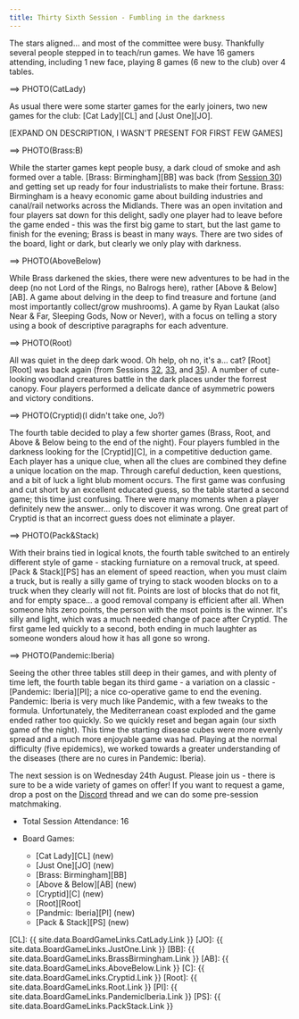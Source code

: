 ```yaml
---
title: Thirty Sixth Session - Fumbling in the darkness
---
```


The stars aligned... and most of the committee were busy. Thankfully several people stepped in to teach/run games. We have 16 gamers attending, including 1 new face, playing 8 games (6 new to the club) over 4 tables.


==> PHOTO(CatLady)

As usual there were some starter games for the early joiners, two new games for the club: [Cat Lady][CL] and [Just One][JO].

[EXPAND ON DESCRIPTION, I WASN'T PRESENT FOR FIRST FEW GAMES]

==> PHOTO(Brass:B)

While the starter games kept people busy, a dark cloud of smoke and ash formed over a table. [Brass: Birmingham][BB] was back (from [Session 30][30]) and getting set up ready for four industrialists to make their fortune. Brass: Birmingham is a heavy economic game about building industries and canal/rail networks across the Midlands. There was an open invitation and four players sat down for this delight, sadly one player had to leave before the game ended - this was the first big game to start, but the last game to finish for the evening; Brass is beast in many ways. There are two sides of the board, light or dark, but clearly we only play with darkness. 

==> PHOTO(AboveBelow)

While Brass darkened the skies, there were new adventures to be had in the deep (no not Lord of the Rings, no Balrogs here), rather [Above & Below][AB]. A game about delving in the deep to find treasure and fortune (and most importantly collect/grow mushrooms). A game by Ryan Laukat (also Near & Far, Sleeping Gods, Now or Never), with a focus on telling a story using a book of descriptive paragraphs for each adventure.

==> PHOTO(Root)

All was quiet in the deep dark wood. Oh help, oh no, it's a... cat? [Root][Root] was back again (from Sessions [32][32], [33][33], and [35][35]). A number of cute-looking woodland creatures battle in the dark places under the forrest canopy. Four players performed a delicate dance of asymmetric powers and victory conditions.

==> PHOTO(Cryptid)(I didn't take one, Jo?)

The fourth table decided to play a few shorter games (Brass, Root, and Above & Below being to the end of the night). Four players fumbled in the darkness looking for the [Cryptid][C], in a competitive deduction game. Each player has a unique clue, when all the clues are combined they define a unique location on the map. Through careful deduction, keen questions, and a bit of luck a light blub moment occurs. The first game was confusing and cut short by an excellent educated guess, so the table started a second game; this time just confusing. There were many moments when a player definitely new the answer... only to discover it was wrong. One great part of Cryptid is that an incorrect guess does not eliminate a player.

==> PHOTO(Pack&Stack)

With their brains tied in logical knots, the fourth table switched to an entirely different style of game - stacking furniature on a removal truck, at speed. [Pack & Stack][PS] has an element of speed reaction, when you must claim a truck, but is really a silly game of trying to stack wooden blocks on to a truck when they clearly will not fit. Points are lost of blocks that do not fit, and for empty space... a good removal company is efficient after all. When someone hits zero points, the person with the msot points is the winner. It's silly and light, which was a much needed change of pace after Cryptid. The first game led quickly to a second, both ending in much laughter as someone wonders aloud how it has all gone so wrong.

==> PHOTO(Pandemic:Iberia)

Seeing the other three tables still deep in their games, and with plenty of time left, the fourth table began its third game - a variation on a classic - [Pandemic: Iberia][PI]; a nice co-operative game to end the evening. Pandemic: Iberia is very much like Pandemic, with a few tweaks to the formula. Unfortunately, the Mediterranean coast exploded and the game ended rather too quickly. So we quickly reset and began again (our sixth game of the night). This time the starting disease cubes were more evenly spread and a much more enjoyable game was had. Playing at the normal difficulty (five epidemics), we worked towards a greater understanding of the diseases (there are no cures in Pandemic: Iberia).



The next session is on Wednesday 24th August.
Please join us - there is sure to be a wide variety of games on offer!
If you want to request a game, drop a post on the [Discord][Contact] thread and we can do some pre-session matchmaking.


* Total Session Attendance: 16
* Board Games:

	 * [Cat Lady][CL] (new)
	 * [Just One][JO] (new)
	 * [Brass: Birmingham][BB]
	 * [Above & Below][AB] (new)
	 * [Cryptid][C] (new)
	 * [Root][Root]
	 * [Pandmic: Iberia][PI] (new)
	 * [Pack & Stack][PS] (new)

[CL]: {{ site.data.BoardGameLinks.CatLady.Link }}
[JO]: {{ site.data.BoardGameLinks.JustOne.Link }}
[BB]: {{ site.data.BoardGameLinks.BrassBirmingham.Link }}
[AB]: {{ site.data.BoardGameLinks.AboveBelow.Link }}
[C]: {{ site.data.BoardGameLinks.Cryptid.Link }}
[Root]: {{ site.data.BoardGameLinks.Root.Link }}
[PI]: {{ site.data.BoardGameLinks.PandemicIberia.Link }}
[PS]: {{ site.data.BoardGameLinks.PackStack.Link }}

[30]: /2022/05/18/thirtieth-session.html
[33]: /2022/06/29/thirtythird-session.html
[35]: /2022/07/27/thirtyfifth-session.html
[32]: /2022/06/15/thirtysecond-session.html

[Contact]: /Contact.html

